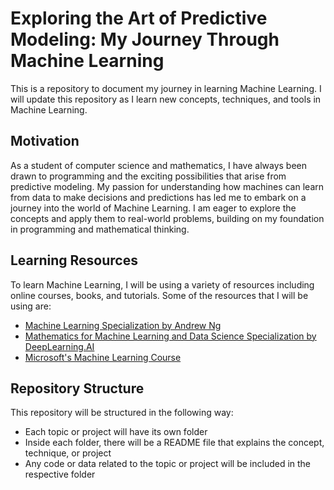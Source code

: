 # Exploring the Art of Predictive Modeling: My Journey Through Machine Learning
This is a repository to document my journey in learning Machine Learning. I will update this repository as I learn new concepts, techniques, and tools in Machine Learning.

## Motivation
As a student of computer science and mathematics, I have always been drawn to programming and the exciting possibilities that arise from predictive modeling. My passion for understanding how machines can learn from data to make decisions and predictions has led me to embark on a journey into the world of Machine Learning. I am eager to explore the concepts and apply them to real-world problems, building on my foundation in programming and mathematical thinking.

## Learning Resources
To learn Machine Learning, I will be using a variety of resources including online courses, books, and tutorials. Some of the resources that I will be using are:

* [Machine Learning Specialization by Andrew Ng](https://www.coursera.org/specializations/machine-learning-introduction?)
* [Mathematics for Machine Learning and Data Science Specialization by DeepLearning.AI](https://www.coursera.org/specializations/mathematics-for-machine-learning-and-data-science?)
* [Microsoft's Machine Learning Course](https://github.com/ali-izhar/ML-For-Beginners)

## Repository Structure
This repository will be structured in the following way:
* Each topic or project will have its own folder
* Inside each folder, there will be a README file that explains the concept, technique, or project
* Any code or data related to the topic or project will be included in the respective folder
